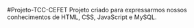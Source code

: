 #Projeto-TCC-CEFET
Projeto criado para expressarmos nossos conhecimentos de HTML, CSS, JavaScript e MySQL.
